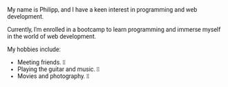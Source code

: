 <span style="font-family: Roboto, sans-serif;">

My name is Philipp, and I have a keen interest in programming and web development.

Currently, I'm enrolled in a bootcamp to learn programming and immerse myself in the world of web development.

My hobbies include:

- Meeting friends. 🙌
- Playing the guitar and music. 🎵
- Movies and photography. 🎥

</span>
